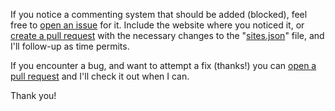 If you notice a commenting system that should be added (blocked), feel free to [open an issue](https://github.com/grantwinney/hide-comments-everywhere/issues/new) for it. Include the website where you noticed it, or [create a pull request](https://github.com/grantwinney/hide-comments-everywhere/pulls) with the necessary changes to the "[sites.json](https://github.com/grantwinney/hide-comments-everywhere/blob/master/sites.json)" file, and I'll follow-up as time permits.

If you encounter a bug, and want to attempt a fix (thanks!) you can [open a pull request](https://github.com/grantwinney/hide-comments-in-chrome/pulls) and I'll check it out when I can.

Thank you!

